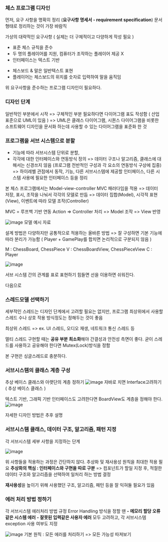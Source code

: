 ### **체스 프로그램 디자인**

먼저, 요구 사항을 명확히 정리 (**요구사항 명세서 - requirement specification**) 문서 형태로 정리하는 것이 가장 바람직

가상의 대략적인 요구사항 ( 실제는 더 구체적이고 다양하게 작성 필요 )
 - 표준 체스 규칙을 준수
 - 두 명의 플레이어를 지원, 컴퓨터가 조작하는 플레이어 제공 X
 - 인터페이스는 텍스트 기반
* 체스보드 & 말은 일반텍스트 표현
* 플레이어는 체스보드의 위치를 숫자로 입력하여 말을 움직임

위 요구사항을 준수하는 프로그램 디자인이 필요하다.

### **디자인 단계**
일반적인 부분에서 시작 => 구체적인 부분
필요하다면 다이어그램 표도 작성함 ( 산업 표준으로 UML이 있음 )
=> UML은 클래스 다이어그램, 시퀀스 다이어그램을 비롯한 소프트웨어 디자인을 문서화 하는데 사용할 수 있는 다이어그램을 표준화 한 것

### **프로그램을 서브 시스템으로 분할**
 - 기능에 따라 서브시스템 단위로 분할, 
 - 각각에 대한 인터페이스와 연동방식 정의
=> 데이터 구조나 알고리즘, 클래스에 대해서는 신경쓰지 않음 (프로그램 전반적인 구성과 각 요소의 연동방식 구상에 집중)
=> 하이레벨 관점에서 동작, 기능, 다른 서브시스템에 제공할 인터페이스, 다른 시스템 사용에 필요한 인터페이스 등을 정리

본 체스 프로그램에서는 Model-view-controller MVC 패러다임을 적용
=> 데이터 저장, 표시, 조작을 나눠서 각각의 모델로 만듬
=> 데이터 집합(Model), 시각적 표현(View), 이벤트에 따라 모델 조작(Controller)

MVC = 루프백 기반 연동
Action => Controller 처리 => Model 조작 => View 반영 

![image](https://user-images.githubusercontent.com/85000118/136949717-e165cf32-0ba4-4fb1-bf79-1acb8f76f7b3.png)
모델 예시 자료

설계 방법은 다양하지만 공통적으로 적용하는 올바른 방법
=> 잘 구성하면 기본 기능에 따라 분리가 가능함 ( Player + GamePlay를 합치면 논리적으로 구분되지 않음 )

M : ChessBoard, ChessPiece
V : ChessBoardView, ChessPieceView
C : Player

![image](https://user-images.githubusercontent.com/85000118/136957357-063f7e0f-218e-43b7-8d23-1aaf68390956.png)

서브 시스템 간의 관계를 표로 표현하기 힘들면 선을 이용하면 쉬워진다.

다음으로 
### **스레드모델 선택하기**
세부적인 스레드는 디자인 단계에서 고려할 필요는 없지만,
프로그램 최상위에서 사용할 스레드 수나 상호 작용 방식정도는 정해두는 것이 좋음

최상위 스레드
=> ex. UI 스레드, 오디오 재생, 네트워크 통신 스레드 등

멀티 스레드 구현할 때는 **공유 부분 최소화**해야 간결성과 안전성 측면이 좋다.
굳이 스레드를 사용하고 공유해야 한다면 Mutex(Lock)방식을 정함

본 구현은 싱글스레드로 충분하다.

### **서브시스템의 클래스 계층 구성**
추상 베이스 클래스와 아랫단의 계층 정하기
![image](https://user-images.githubusercontent.com/85000118/136962434-c1f6e59f-5f9d-4b0a-9dc3-dfc283e634c2.png)
자바로 치면 Interface고려하기 ( 추상 베이스 클래스 )

텍스트 기반, 그래픽 기반 인터페이스도 고려한다면 BoardView도 계층을 정해야 한다.
![image](https://user-images.githubusercontent.com/85000118/136962596-7e6bb4d4-7873-4564-a9d1-5e262cf77376.png)

자세한 디자인 방법은 추후 설명

### **서브시스템 클래스, 데이터 구조, 알고리즘, 패턴 지정**
각 서브시스템 세부 사항을 지정하는 단계

![image](https://user-images.githubusercontent.com/85000118/136962760-a019a346-4142-4b28-b757-a553f46df9f1.png)

위 사항들을 적용하는 과정은 간단하지 않다.
추상화 및 재사용성 원칙을 최대한 적용 필요
**추상화의 핵심 : 인터페이스와 구현을 따로 구분**
=> 컴포넌트가 할일 지정 후, 적절한 데이터 구조와 알고리즘을 선택하여 일처리 하는 방법 결정

**재사용성**을 높이기 위해 사용했던 구조, 알고리즘, 패턴 등을 잘 익혀둘 필요가 있음

### **에러 처리 방법 정하기**
각 서브시스템 에러처리 방법 규정
Error Handling 방식을 정할 땐
 **- 메모리 할당 오류같은 시스템 에러**
 **- 잘못된 입력같은 사용자 에러**
모두 고려하고, 각 서브시스템 exception 사용 여부도 지정

![image](https://user-images.githubusercontent.com/85000118/136963708-2a730e47-2094-4644-8934-058b5bd7b8f1.png)
기본 원칙 : 모든 에러를 처리하기
=> 모든 가능성 따져보기
